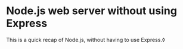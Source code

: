# Node.js web server without using Express
This is a quick recap of Node.js, without having to use Express.◊